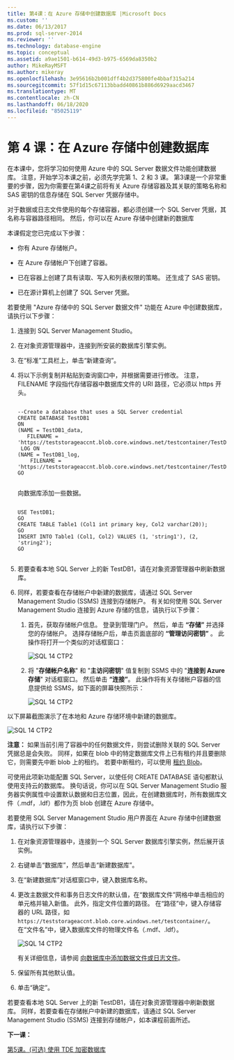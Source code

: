 ```yaml
---
title: 第4课：在 Azure 存储中创建数据库 |Microsoft Docs
ms.custom: ''
ms.date: 06/13/2017
ms.prod: sql-server-2014
ms.reviewer: ''
ms.technology: database-engine
ms.topic: conceptual
ms.assetid: a9ae1501-b614-49d3-b975-6569da8350b2
author: MikeRayMSFT
ms.author: mikeray
ms.openlocfilehash: 3e95616b2b001dff4b2d375800fe4bbaf315a214
ms.sourcegitcommit: 57f1d15c67113bbadd40861b886d6929aacd3467
ms.translationtype: MT
ms.contentlocale: zh-CN
ms.lasthandoff: 06/18/2020
ms.locfileid: "85025119"
---
```

# <a name="lesson-4-create-a-database-in-azure-storage"></a>第 4 课：在 Azure 存储中创建数据库
  在本课中，您将学习如何使用 Azure 中的 SQL Server 数据文件功能创建数据库。 注意，开始学习本课之前，必须先学完第 1、2 和 3 课。 第3课是一个非常重要的步骤，因为你需要在第4课之前将有关 Azure 存储容器及其关联的策略名称和 SAS 密钥的信息存储在 SQL Server 凭据存储中。  
  
 对于数据或日志文件使用的每个存储容器，都必须创建一个 SQL Server 凭据，其名称与容器路径相同。 然后，你可以在 Azure 存储中创建新的数据库  
  
 本课假定您已完成以下步骤：  
  
-   你有 Azure 存储帐户。  
  
-   在 Azure 存储帐户下创建了容器。  
  
-   已在容器上创建了具有读取、写入和列表权限的策略。 还生成了 SAS 密钥。  
  
-   已在源计算机上创建了 SQL Server 凭据。  
  
 若要使用 "Azure 存储中的 SQL Server 数据文件" 功能在 Azure 中创建数据库，请执行以下步骤：  
  
1.  连接到 SQL Server Management Studio。  
  
2.  在对象资源管理器中，连接到所安装的数据库引擎实例。  
  
3.  在“标准”工具栏上，单击“新建查询”。  
  
4.  将以下示例复制并粘贴到查询窗口中，并根据需要进行修改。 注意，FILENAME 字段指代存储容器中数据库文件的 URI 路径，它必须以 https 开头。  
  
    ```  
  
    --Create a database that uses a SQL Server credential    
    CREATE DATABASE TestDB1    
    ON   
    (NAME = TestDB1_data,   
       FILENAME = 'https://teststorageaccnt.blob.core.windows.net/testcontainer/TestDB1Data.mdf')   
     LOG ON   
    (NAME = TestDB1_log,   
        FILENAME = 'https://teststorageaccnt.blob.core.windows.net/testcontainer/TestDB1Log.ldf')   
    GO  
  
    ```  
  
     向数据库添加一些数据。  
  
    ```  
  
    USE TestDB1;   
    GO   
    CREATE TABLE Table1 (Col1 int primary key, Col2 varchar(20));   
    GO   
    INSERT INTO Table1 (Col1, Col2) VALUES (1, 'string1'), (2, 'string2');   
    GO  
  
    ```  
  
5.  若要查看本地 SQL Server 上的新 TestDB1，请在对象资源管理器中刷新数据库。  
  
6.  同样，若要查看在存储帐户中新建的数据库，请通过 SQL Server Management Studio (SSMS) 连接到存储帐户。 有关如何使用 SQL Server Management Studio 连接到 Azure 存储的信息，请执行以下步骤：  
  
    1.  首先，获取存储帐户信息。 登录到管理门户。 然后，单击 **“存储”** 并选择您的存储帐户。 选择存储帐户后，单击页面底部的 **“管理访问密钥”** 。 此操作将打开一个类似的对话框窗口：  
  
         ![SQL 14 CTP2](../tutorials/media/ss-was-tutlesson-4-6-1.gif "SQL 14 CTP2")  
  
    2.  将 "**存储帐户名称**" 和 "**主访问密钥**" 值复制到 SSMS 中的 "**连接到 Azure 存储**" 对话框窗口。 然后单击 **“连接”**。 此操作将有关存储帐户容器的信息提供给 SSMS，如下面的屏幕快照所示：  
  
         ![SQL 14 CTP2](../tutorials/media/ss-was-tutlesson-4-6-2.gif "SQL 14 CTP2")  
  
 以下屏幕截图演示了在本地和 Azure 存储环境中新建的数据库。  
  
 ![SQL 14 CTP2](../tutorials/media/ss-was-tutlesson-4-6-2b.gif "SQL 14 CTP2")  
  
 **注意：** 如果当前引用了容器中的任何数据文件，则尝试删除关联的 SQL Server 凭据总是会失败。 同样，如果在 blob 中的特定数据库文件上已有租约并且要删除它，则需要先中断 blob 上的租约。 若要中断租约，可以使用 [租约 Blob](https://msdn.microsoft.com/library/azure/ee691972.aspx)。  
  
 可使用此项新功能配置 SQL Server，以使任何 CREATE DATABASE 语句都默认使用支持云的数据库。 换句话说，你可以在 SQL Server Management Studio 服务器实例属性中设置默认数据和日志位置，因此，在创建数据库时，所有数据库文件（.mdf，.ldf）都作为页 blob 创建在 Azure 存储中。  
  
 若要使用 SQL Server Management Studio 用户界面在 Azure 存储中创建数据库，请执行以下步骤：  
  
1.  在对象资源管理器中，连接到一个 SQL Server 数据库引擎实例，然后展开该实例。  
  
2.  右键单击“数据库”，然后单击“新建数据库”。  
  
3.  在“新建数据库”对话框窗口中，键入数据库名称。  
  
4.  更改主数据文件和事务日志文件的默认值，在“数据库文件”网格中单击相应的单元格并输入新值。 此外，指定文件位置的路径。 在“路径”中，键入存储容器的 URL 路径，如 `https://teststorageaccnt.blob.core.windows.net/testcontainer/`。 在“文件名”中，键入数据库文件的物理文件名（.mdf、.ldf）。  
  
     ![SQL 14 CTP2](../tutorials/media/ss-was-tutlesson-4-6-4.gif "SQL 14 CTP2")  
  
     有关详细信息，请参阅 [向数据库中添加数据文件或日志文件](databases/add-data-or-log-files-to-a-database.md)。  
  
5.  保留所有其他默认值。  
  
6.  单击“确定”。  
  
 若要查看本地 SQL Server 上的新 TestDB1，请在对象资源管理器中刷新数据库。 同样，若要查看在存储帐户中新建的数据库，请通过 SQL Server Management Studio (SSMS) 连接到存储帐户，如本课程前面所述。  
  
 **下一课：**  
  
 [第5课。&#40;可选&#41; 使用 TDE 加密数据库](../relational-databases/lesson-4-restore-database-to-virtual-machine-from-url.md)  
  
  
